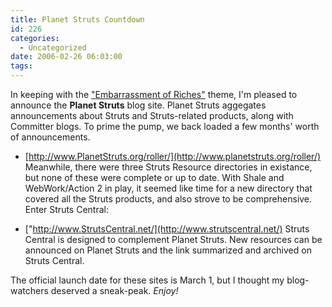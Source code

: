 ```yaml
---
title: Planet Struts Countdown
id: 226
categories:
  - Uncategorized
date: 2006-02-26 06:03:00
tags:
---
```


In keeping with the [ "Embarrassment of Riches"](http://opensource2.atlassian.com/confluence/oss/download/attachments/829/struts-2006-3.pdf) theme, I'm pleased to announce the **Planet Struts** blog site. Planet Struts aggegates announcements about Struts and Struts-related products, along with Committer blogs. To prime the pump, we back loaded a few months' worth of announcements.

*   [http://www.PlanetStruts.org/roller/](http://www.planetstruts.org/roller/)
Meanwhile, there were three Struts Resource directories in existance, but none of these were complete or up to date. With Shale and WebWork/Action 2 in play, it seemed like time for a new directory that covered all the Struts products, and also strove to be comprehensive. Enter Struts Central:

*   ["http://www.StrutsCentral.net/](http://www.strutscentral.net/)
Struts Central is designed to complement Planet Struts. New resources can be announced on Planet Struts and the link summarized and archived on Struts Central.

The official launch date for these sites is March 1, but I thought my blog-watchers deserved a sneak-peak. _Enjoy!_